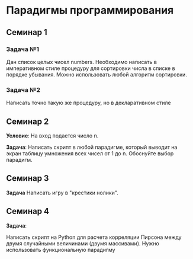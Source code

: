 # Парадигмы программирования

## Семинар 1

### Задача №1
Дан список целых чисел numbers. Необходимо написать в императивном стиле процедуру для
сортировки числа в списке в порядке убывания. Можно использовать любой алгоритм сортировки.

### Задача №2
Написать точно такую же процедуру, но в декларативном стиле

## Семинар 2

__Условие__:
На вход подается число n.

__Задача__: Написать скрипт в любой парадигме, который выводит на экран таблицу умножения всех чисел от 1 до n. Обоснуйте выбор парадигм.

## Семинар 3

__Задача__
Написать игру в "крестики нолики". 

## Семинар 4
__Задача__:

Написать скрипт на Python для расчета корреляции Пирсона между двумя случайными величинами (двумя массивами). Нужно использовать функциональную парадигму